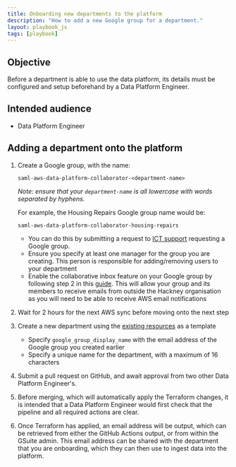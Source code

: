 ```yaml
---
title: Onboarding new departments to the platform
description: "How to add a new Google group for a department."
layout: playbook_js
tags: [playbook]
---
```


## Objective

Before a department is able to use the data platform, its details must be configured and setup beforehand by a Data Platform Engineer.

## Intended audience

- Data Platform Engineer

## Adding a department onto the platform

1. Create a Google group, with the name:

   ```
   saml-aws-data-platform-collaborator-<department-name>
   ```

   _Note: ensure that your `department-name` is all lowercase with words separated by hyphens._

   For example, the Housing Repairs Google group name would be:

   ```
   saml-aws-data-platform-collaborator-housing-repairs
   ```

   - You can do this by submitting a request to [ICT support](support.hackney.gov.uk) requesting a Google group.
   - Ensure you specify at least one manager for the group you are creating. This person is responsible for adding/removing
     users to your department
   - Enable the collaborative inbox feature on your Google group by following step 2 in this [guide][collaborative_inbox].
     This will allow your group and its members to receive emails from outside the Hackney organisation as you will need to be able to receive AWS email notifications

2. Wait for 2 hours for the next AWS sync before moving onto the next step
3. Create a new department using the [existing resources][department.tf] as a template
   - Specify `google_group_display_name` with the email address of the Google group you created earlier
   - Specify a unique name for the department, with a maximum of 16 characters
4. Submit a pull request on GitHub, and await approval from two other Data Platform Engineer's.
5. Before merging, which will automatically apply the Terraform changes, it is intended that a Data Platform Engineer would first check that the pipeline and all required actions are clear.
6. Once Terraform has applied, an email address will be output, which can be retrieved from either the GitHub Actions output, or from within the GSuite admin. This email address can be shared with the department that you are onboarding, which they can then use to ingest data into the platform.

[department.tf]: https://github.com/LBHackney-IT/Data-Platform/blob/main/terraform/05-departments.tf
[ask_devops_slack]: https://hackit-lbh.slack.com/archives/C01FX9ERRSL
[collaborative_inbox]: https://support.google.com/a/users/answer/10375787?hl=en#:~:text=Step%202%3A%20Turn%20on%20Collaborative%20Inbox%20features
